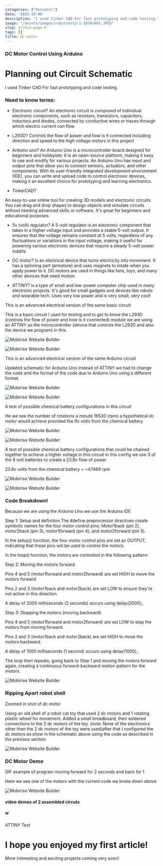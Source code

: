 ```yaml
---
categories: ["Personal"]
date: '2025-10-06'
description: "I used Tinker CAD For fast prototyping and code testing."
image: "/assets/images/robottest3-1-1076x605.JPEG"
slug: archie-page-6
tags: []
title: DC motor
---
```



### DC Motor Control Using Arduino




# Planning out Circuit Schematic


I used Tinker CAD For fast prototyping and code testing.




### Need to know terms:


- Electronic circuit? An electronic circuit is composed of individual electronic components, such as resistors, transistors, capacitors, inductors and diodes, connected by conductive wires or traces through which electric current can flow.


- L293D? Controls the flow of power and how is it connected including direction and speed to the high voltage motors in this project


- Arduino uno? An Arduino Uno is a microcontroller board designed for beginners and hobbyists: It is an open-source platform, making it easy to use and modify for various projects. An Arduino Uno has input and output pins that allow you to connect sensors, actuators, and other components. With its user-friendly integrated development environment (IDE), you can write and upload code to control electronic devices, making it an excellent choice for prototyping and learning electronics.


- TinkerCAD?

An easy-to-use online tool for creating 3D models and electronic circuits. You can drag and drop shapes to design objects and simulate circuits without needing advanced skills or software. It's great for beginners and educational purposes.


- 5v (volt) regulator? A 5-volt regulator is an electronic component that takes in a higher voltage input and provides a stable 5-volt output. It ensures that the voltage remains constant at 5 volts, regardless of any fluctuations or variations in the input voltage, making it useful for powering various electronic devices that require a steady 5-volt power supply.


- DC motor? Is an electrical device that turns electricity into movement. It has a spinning part (armature) and uses magnets to rotate when you apply power to it. DC motors are used in things like fans, toys, and many other devices that need motion.


- ATTINY? is a type of small and low-power computer chip used in many electronic projects. It's good for small gadgets and devices like robots and wearable tech. Uses very low power and is very small, very cool!




This is an advanced electrical version of the same basic circuit


This is a basic circuit I used for testing and to get to know the L293D (controls the flow of power and how is it connected) module we are using an ATTINY as the microcontroller (device that controls the L293D and also the device we program) in this.


![Mobirise Website Builder](/assets/images/image-1076x823.PNG)


![Mobirise Website Builder](/assets/images/357363867-2206706542871781-2436752038266051224-n-598x403.PNG)




This is an advanced electrical version of the same Arduino circuit


Updated schematic for Arduino Uno instead of ATTINY we had to change the code and the format of the code due to Arduino Uno using a different format


![Mobirise Website Builder](/assets/images/uno-ad-1076x817.PNG)


![Mobirise Website Builder](/assets/images/uno-1076x639.JPG)




A test of possible chemical battery configurations in this circuit


He we see the number of rotations a minute 16530 (rpm) a hypothetical dc motor would achieve provided the 9v volts from the chemical battery


![Mobirise Website Builder](/assets/images/9v-1076x726.PNG)


![Mobirise Website Builder](/assets/images/9vmotor-1076x617.PNG)




A test of possible chemical battery configurations that could be chained together to achieve a higher voltage in this circuit in this config we use 3 of the 9 volt batteries to create a 23.8v flow of power


23.8v volts from the chemical battery = ~47469 rpm


![Mobirise Website Builder](/assets/images/24v-1076x641.PNG)


![Mobirise Website Builder](/assets/images/24vmotor-1076x606.PNG)




### Code Breakdown!


Because we are using the Arduino Uno we use the Arduino IDE


Step 1: Setup and definition The #define preprocessor directives create symbolic names for the four motor control pins: Motor1back (pin 2), motor2back (pin 3), motor1forward (pin 4), and motor2forward (pin 5).


In the setup() function, the four motor control pins are set as OUTPUT, indicating that these pins will be used to control the motors.


In the loop() function, the motors are controlled in the following pattern:


Step 2: Moving the motors forward


Pins 4 and 5 (motor1forward and motor2forward) are set HIGH to move the motors forward.

Pins 2 and 3 (motor1back and motor2back) are set LOW to ensure they're not active in this direction.

A delay of 2000 milliseconds (2 seconds) occurs using delay(2000);.


Step 3: Stopping the motors (moving backward)


Pins 4 and 5 (motor1forward and motor2forward) are set LOW to stop the motors from moving forward.

Pins 2 and 3 (motor1back and motor2back) are set HIGH to move the motors backward.

A delay of 1000 milliseconds (1 second) occurs using delay(1000);.


The loop then repeats, going back to Step 1 and moving the motors forward again, creating a continuous forward-backward motion pattern for the motors.


![Mobirise Website Builder](/assets/images/dc-code-618x829.JPG)




### Ripping Apart robot shell


Zoomed in shot of dc motor


Using an old shell of a robot cat toy that used 2 dc motors and 1 rotating plastic wheel for movement. Added a small breadboard, then soldered connections to the 2 dc motors of the toy. (note: None of the electronics other then the 2 dc motors of the toy were used)after that I configured the dc motors as show in the schematic above using the code as described in the previous section


![Mobirise Website Builder](/assets/images/snapchat-440887616-720x1280.JPEG)




### DC Motor Demo


GIF example of program moving forward for 2 seconds and back for 1


Here we see one of the motors with the current code we broke down above


![Mobirise Website Builder](/assets/images/motor.GIF)




#### video demos of 2 assembled circuts


##### w


ATTINY Test




# I hope you enjoyed my first article!


More interesting and exciting projects coming very soon!


